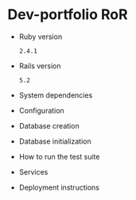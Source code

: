 # Dev-portfolio RoR


* Ruby version

  ``2.4.1``
* Rails version

  ``5.2``

* System dependencies

* Configuration

* Database creation

* Database initialization

* How to run the test suite

* Services 

* Deployment instructions